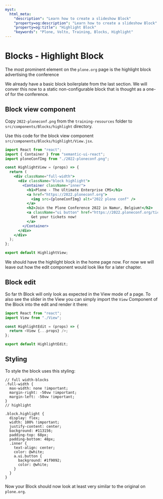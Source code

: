 ```yaml
---
myst:
  html_meta:
    "description": "Learn how to create a slideshow Block"
    "property=og:description": "Learn how to create a slideshow Block"
    "property=og:title": "Highlight Block"
    "keywords": "Plone, Volto, Training, Blocks, Highlight"
---
```


# Blocks - Highlight Block

The most prominent element on the `plone.org` page is the highlight block advertising the conference

We already have a basic block boilerplate from the last section. We will conver this now to a static non-configurable block that is thought as a one-of for the conference.

## Block view component

Copy `2022-ploneconf.png` from the `training-resources` folder to `src/components/Blocks/highlight` directory.

Use this code for the block view component `src/components/Blocks/highlight/View.jsx`.

```jsx
import React from "react";
import { Container } from "semantic-ui-react";
import ploneConfImg from "./2022-ploneconf.png";

const HighlightView = (props) => {
  return (
    <div className="full-width">
      <div className="block highlight">
        <Container className="inner">
          <h1>Plone - The Ultimate Enterprise CMS</h1>
          <a href="https://2022.ploneconf.org">
            <img src={ploneConfImg} alt="2022 plone conf" />
          </a>
          <h2>Join the Plone Conference 2022 in Namur, Belgium!</h2>
          <a className="ui button" href="https://2022.ploneconf.org/tickets">
            Get your tickets now!
          </a>
        </Container>
      </div>
    </div>
  );
};

export default HighlightView;
```

We should have the highlight block in the home page now.
For now we will leave out how the edit component would look like for a later chapter.

## Block edit

So far th Block will only look as expected in the View mode of a page. To also see the slider in the View you can simply import the `View` Component of the Block into the edit and render it there:

```js
import React from "react";
import View from "./View";

const HighlightEdit = (props) => {
  return <View {...props} />;
};

export default HighlightEdit;
```

## Styling

To style the block uses this styling:

```less
// full width-blocks
.full-width {
  max-width: none !important;
  margin-right: -50vw !important;
  margin-left: -50vw !important;
}
// highlight

.block.highlight {
  display: flex;
  width: 100% !important;
  justify-content: center;
  background: #113156;
  padding-top: 68px;
  padding-bottom: 48px;
  .inner {
    text-align: center;
    color: @white;
    a.ui.button {
      background: #1f9092;
      color: @white;
    }
  }
}
```

Now your Block should now look at least very similar to the original on `plone.org`.
